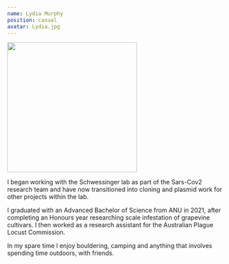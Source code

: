 ```yaml
---
name: Lydia Murphy
position: casual
avatar: Lydia.jpg
---
```

<img width="300" src="{{site.baseurl}}/images/people/{{page.avatar}}" data-action="zoom">

I began working with the Schwessinger lab as part of the Sars-Cov2 research team and have now transitioned into cloning and plasmid work for other projects within the lab. <br> 

I graduated with an Advanced Bachelor of Science from ANU in 2021, after completing an Honours year researching scale infestation of grapevine cultivars. I then worked as a research assistant for the Australian Plague Locust Commission. <br>

In my spare time I enjoy bouldering, camping and anything that involves spending time outdoors, with friends.
